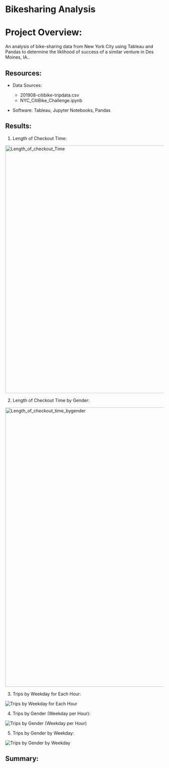 # Bikesharing Analysis

# Project Overview:
An analysis of bike-sharing data from New York City using Tableau and Pandas to determine the liklihood of success of a similar venture in Des Moines, IA..

## Resources:

* Data Sources:
    - 201908-citibike-tripdata.csv
    - NYC_CitiBike_Challenge.ipynb

* Software: Tableau, Jupyter Notebooks, Pandas

## Results:

1. Length of Checkout Time: 

<img width="784" alt="Length_of_checkout_Time" src="https://user-images.githubusercontent.com/93015602/159176122-ddadee8e-a05b-45e9-b32c-385211e54361.png">

2. Length of Checkout Time by Gender:

<img width="884" alt="Length_of_checkout_time_bygender" src="https://user-images.githubusercontent.com/93015602/159176121-6f92be29-69cf-45bd-aaf0-bb7ba8dbf9a4.png">

3. Trips by Weekday for Each Hour:

![Trips by Weekday for Each Hour](https://user-images.githubusercontent.com/93015602/159176075-21903e96-abd6-4d5b-8749-7efad464e351.png)

4. Trips by Gender (Weekday per Hour):

![Trips by Gender (Weekday per Hour)](https://user-images.githubusercontent.com/93015602/159176072-0e7ea563-8180-44ec-9e10-88180f8e6c2e.png)

5. Trips by Gender by Weekday: 

![Trips by Gender by Weekday](https://user-images.githubusercontent.com/93015602/159176074-a5c4ca7e-7932-4cc7-ba94-06280fde13e4.png)


## Summary:

